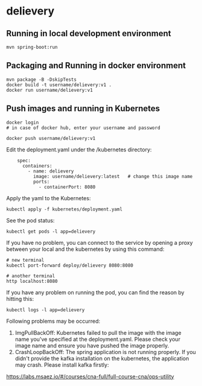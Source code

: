 # delievery

## Running in local development environment

```
mvn spring-boot:run
```

## Packaging and Running in docker environment

```
mvn package -B -DskipTests
docker build -t username/delievery:v1 .
docker run username/delievery:v1
```

## Push images and running in Kubernetes

```
docker login 
# in case of docker hub, enter your username and password

docker push username/delievery:v1
```

Edit the deployment.yaml under the /kubernetes directory:
```
    spec:
      containers:
        - name: delievery
          image: username/delievery:latest   # change this image name
          ports:
            - containerPort: 8080

```

Apply the yaml to the Kubernetes:
```
kubectl apply -f kubernetes/deployment.yaml
```

See the pod status:
```
kubectl get pods -l app=delievery
```

If you have no problem, you can connect to the service by opening a proxy between your local and the kubernetes by using this command:
```
# new terminal
kubectl port-forward deploy/delievery 8080:8080

# another terminal
http localhost:8080
```

If you have any problem on running the pod, you can find the reason by hitting this:
```
kubectl logs -l app=delievery
```

Following problems may be occurred:

1. ImgPullBackOff:  Kubernetes failed to pull the image with the image name you've specified at the deployment.yaml. Please check your image name and ensure you have pushed the image properly.
1. CrashLoopBackOff: The spring application is not running properly. If you didn't provide the kafka installation on the kubernetes, the application may crash. Please install kafka firstly:

https://labs.msaez.io/#/courses/cna-full/full-course-cna/ops-utility

